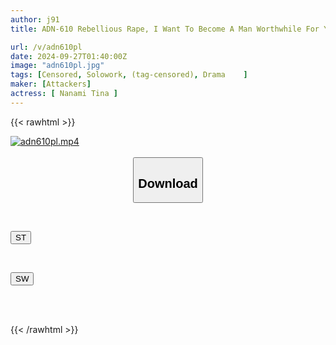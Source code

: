 ```yaml
---
author: j91
title: ADN-610 Rebellious Rape, I Want To Become A Man Worthwhile For You. Tina Nanami

url: /v/adn610pl
date: 2024-09-27T01:40:00Z
image: "adn610pl.jpg"
tags: [Censored, Solowork, (tag-censored), Drama	]
maker: [Attackers]
actress: [ Nanami Tina ]
---
```



{{< rawhtml >}}

<div class="video" data-videoid="wYVJRwoDOBTJm4L">
    <a href="javascript:;">
        <img src="/v/adn610pl/adn610pl.jpg" width="WIDTH" height="HEIGHT" alt="adn610pl.mp4" loading="lazy">
    </a>
</div>

<script type="text/javascript" src="https://j91.asia/asset/on-demand-st.js"></script>

<br>
  <link rel="stylesheet" href="https://j91.asia/asset/bs5.css">
  
  <center>
  <button class="btn btn-primary" type="button" data-bs-toggle="collapse" data-bs-target=".multi-collapse" aria-expanded="false" aria-controls="multiCollapseExample1 multiCollapseExample2"><h2>Download</h2></button></center>
</p>
<div class="row">
  <div class="col">
    <div class="collapse multi-collapse" id="multiCollapseExample1">
      <div class="card card-body">
	      	      <br>
<div class="buttons">  
<p><a href="/v/adn610pl/st.html" target="_blank"><button class="btn-hover color-3"><i class="fa fa-download"></i> ST</button></a></p></div>
    </div>
  </div>
</div>
  <div class="col">
    <div class="collapse multi-collapse" id="multiCollapseExample2">
      <div class="card card-body">
	      <br>
<div class="buttons">
<p><a href="/v/adn610pl/sw.html" target="_blank"><button class="btn-hover color-2"><i class="fa fa-download"></i> SW</button></a></p></div>
<br><br>
      </div>
    </div>
  </div>
</div>

{{< /rawhtml >}}